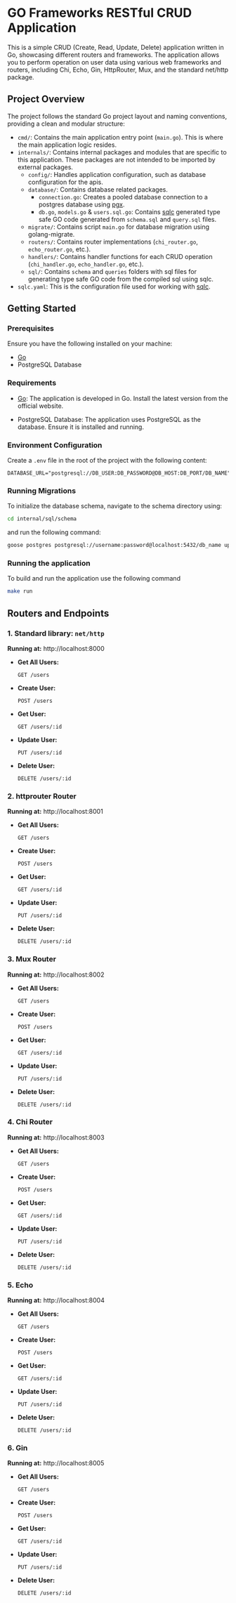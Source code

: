 # GO Frameworks RESTful CRUD Application

This is a simple CRUD (Create, Read, Update, Delete) application written in Go, showcasing different routers and frameworks. The application allows you to perform operation on user data using various web frameworks and routers, including Chi, Echo, Gin, HttpRouter, Mux, and the standard net/http package.

## Project Overview

The project follows the standard Go project layout and naming conventions, providing a clean and modular structure:

- `cmd/`: Contains the main application entry point (`main.go`). This is where the main application logic resides.
- `internals/`: Contains internal packages and modules that are specific to this application. These packages are not intended to be imported by external packages.
  - `config/`: Handles application configuration, such as database configuration for the apis.
  - `database/`: Contains database related packages.
    - `connection.go`: Creates a pooled database connection to a postgres database using [pgx](https://github.com/jackc/pgx).
    - `db.go`, `models.go` & `users.sql.go`: Contains [sqlc](https://docs.sqlc.dev/en/latest/index.html) generated type safe GO code generated from `schema.sql` and `query.sql` files.
  - `migrate/`: Contains script `main.go` for database migration using golang-migrate.
  - `routers/`: Contains router implementations (`chi_router.go`, `echo_router.go`, etc.).
  - `handlers/`: Contains handler functions for each CRUD operation (`chi_handler.go`, `echo_handler.go`, etc.).
  - `sql/`: Contains `schema` and `queries` folders with sql files for generating type safe GO code from the compiled sql using sqlc.
- `sqlc.yaml`: This is the configuration file used for working with [sqlc](https://docs.sqlc.dev/en/latest/index.html).

## Getting Started

### Prerequisites

Ensure you have the following installed on your machine:

- [Go](https://golang.org/dl/)
- PostgreSQL Database

### Requirements

- [Go](https://golang.org/dl/): The application is developed in Go. Install the latest version from the official website.

- PostgreSQL Database: The application uses PostgreSQL as the database. Ensure it is installed and running.

### Environment Configuration

Create a `.env` file in the root of the project with the following content:

```env
DATABASE_URL="postgresql://DB_USER:DB_PASSWORD@DB_HOST:DB_PORT/DB_NAME"

```

### Running Migrations

To initialize the database schema, navigate to the schema directory using:

```bash
cd internal/sql/schema
```

and run the following command:

```bash
goose postgres postgresql://username:password@localhost:5432/db_name up
```

### Running the application

To build and run the application use the following command

```bash
make run
```

## Routers and Endpoints

### 1. Standard library: `net/http`

**Running at:** http://localhost:8000

- **Get All Users:**
  ```plaintext
  GET /users
  ```
- **Create User:**
  ```plaintext
  POST /users
  ```
- **Get User:**
  ```plaintext
  GET /users/:id
  ```
- **Update User:**
  ```plaintext
  PUT /users/:id
  ```
- **Delete User:**
  ```plaintext
  DELETE /users/:id
  ```

### 2. httprouter Router

**Running at:** http://localhost:8001

- **Get All Users:**
  ```plaintext
  GET /users
  ```
- **Create User:**
  ```plaintext
  POST /users
  ```
- **Get User:**
  ```plaintext
  GET /users/:id
  ```
- **Update User:**
  ```plaintext
  PUT /users/:id
  ```
- **Delete User:**
  ```plaintext
  DELETE /users/:id
  ```

### 3. Mux Router

**Running at:** http://localhost:8002

- **Get All Users:**
  ```plaintext
  GET /users
  ```
- **Create User:**
  ```plaintext
  POST /users
  ```
- **Get User:**
  ```plaintext
  GET /users/:id
  ```
- **Update User:**
  ```plaintext
  PUT /users/:id
  ```
- **Delete User:**
  ```plaintext
  DELETE /users/:id
  ```

### 4. Chi Router

**Running at:** http://localhost:8003

- **Get All Users:**
  ```plaintext
  GET /users
  ```
- **Create User:**
  ```plaintext
  POST /users
  ```
- **Get User:**
  ```plaintext
  GET /users/:id
  ```
- **Update User:**
  ```plaintext
  PUT /users/:id
  ```
- **Delete User:**
  ```plaintext
  DELETE /users/:id
  ```

### 5. Echo

**Running at:** http://localhost:8004

- **Get All Users:**
  ```plaintext
  GET /users
  ```
- **Create User:**
  ```plaintext
  POST /users
  ```
- **Get User:**
  ```plaintext
  GET /users/:id
  ```
- **Update User:**
  ```plaintext
  PUT /users/:id
  ```
- **Delete User:**
  ```plaintext
  DELETE /users/:id
  ```

### 6. Gin

**Running at:** http://localhost:8005

- **Get All Users:**
  ```plaintext
  GET /users
  ```
- **Create User:**
  ```plaintext
  POST /users
  ```
- **Get User:**
  ```plaintext
  GET /users/:id
  ```
- **Update User:**
  ```plaintext
  PUT /users/:id
  ```
- **Delete User:**
  ```plaintext
  DELETE /users/:id
  ```
